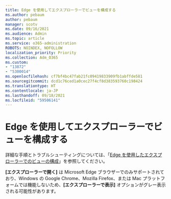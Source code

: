```yaml
---
title: Edge を使用してエクスプローラーでビューを構成する
ms.author: pebaum
author: pebaum
manager: scotv
ms.date: 09/16/2021
ms.audience: Admin
ms.topic: article
ms.service: o365-administration
ROBOTS: NOINDEX, NOFOLLOW
localization_priority: Priority
ms.collection: Adm_O365
ms.custom:
- "13872"
- "5300014"
ms.openlocfilehash: cf7bf4bc47fab21fc09419833909fb1abffde581
ms.sourcegitcommit: dcd1c76ced1a0cec27f4cf8d383593760c198424
ms.translationtype: HT
ms.contentlocale: ja-JP
ms.lasthandoff: 09/18/2021
ms.locfileid: "59506141"
---
```

# <a name="configure-view-in-file-explorer-with-edge"></a>Edge を使用してエクスプローラーでビューを構成する

詳細な手順とトラブルシューティングについては、「[Edge を使用したエクスプローラーでのビューの構成](https://docs.microsoft.com/SharePoint/sharepoint-view-in-edge#configure-view-in-file-explorer-with-edge)」を参照してください。

**[エクスプローラーで開く]** は Microsoft Edge ブラウザーでのみサポートされており、Windows の Google Chrome、Mozilla Firefox、または Mac プラットフォームでは機能しないため、**[エクスプローラーで表示]** オプションがグレー表示される可能性があります。